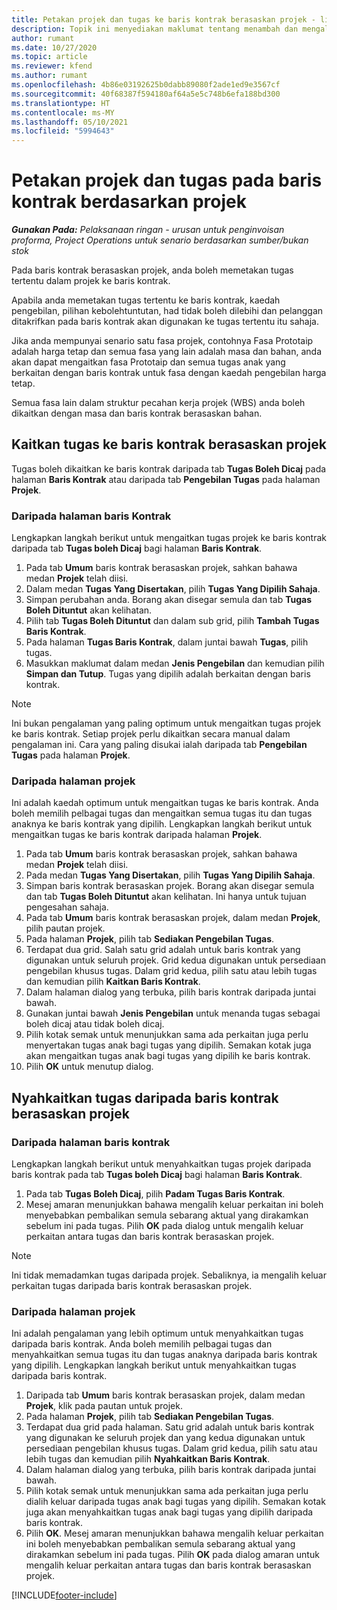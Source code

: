 ```yaml
---
title: Petakan projek dan tugas ke baris kontrak berasaskan projek - lite
description: Topik ini menyediakan maklumat tentang menambah dan mengalih keluar projek dan tugas ke baris kontrak.
author: rumant
ms.date: 10/27/2020
ms.topic: article
ms.reviewer: kfend
ms.author: rumant
ms.openlocfilehash: 4b86e03192625b0dabb89080f2ade1ed9e3567cf
ms.sourcegitcommit: 40f68387f594180af64a5e5c748b6efa188bd300
ms.translationtype: HT
ms.contentlocale: ms-MY
ms.lasthandoff: 05/10/2021
ms.locfileid: "5994643"
---
```

# <a name="map-projects-and-tasks-to-a-project-based-contract-line"></a>Petakan projek dan tugas pada baris kontrak berdasarkan projek 

_**Gunakan Pada:** Pelaksanaan ringan - urusan untuk penginvoisan proforma, Project Operations untuk senario berdasarkan sumber/bukan stok_

Pada baris kontrak berasaskan projek, anda boleh memetakan tugas tertentu dalam projek ke baris kontrak.

Apabila anda memetakan tugas tertentu ke baris kontrak, kaedah pengebilan, pilihan kebolehtuntutan, had tidak boleh dilebihi dan pelanggan ditakrifkan pada baris kontrak akan digunakan ke tugas tertentu itu sahaja.

Jika anda mempunyai senario satu fasa projek, contohnya Fasa Prototaip adalah harga tetap dan semua fasa yang lain adalah masa dan bahan, anda akan dapat mengaitkan fasa Prototaip dan semua tugas anak yang berkaitan dengan baris kontrak untuk fasa dengan kaedah pengebilan harga tetap.

Semua fasa lain dalam struktur pecahan kerja projek (WBS) anda boleh dikaitkan dengan masa dan baris kontrak berasaskan bahan.

## <a name="associate-tasks-to-project-based-contract-lines"></a>Kaitkan tugas ke baris kontrak berasaskan projek

Tugas boleh dikaitkan ke baris kontrak daripada tab **Tugas Boleh Dicaj** pada halaman **Baris Kontrak** atau daripada tab **Pengebilan Tugas** pada halaman **Projek**.

### <a name="from-the-contract-line-page"></a>Daripada halaman baris Kontrak

Lengkapkan langkah berikut untuk mengaitkan tugas projek ke baris kontrak daripada tab **Tugas boleh Dicaj** bagi halaman **Baris Kontrak**.

1. Pada tab **Umum** baris kontrak berasaskan projek, sahkan bahawa medan **Projek** telah diisi.
2. Dalam medan **Tugas Yang Disertakan**, pilih **Tugas Yang Dipilih Sahaja**.
3. Simpan perubahan anda. Borang akan disegar semula dan tab **Tugas Boleh Dituntut** akan kelihatan.
4. Pilih tab **Tugas Boleh Dituntut** dan dalam sub grid, pilih **Tambah Tugas Baris Kontrak**.
5. Pada halaman **Tugas Baris Kontrak**, dalam juntai bawah **Tugas**, pilih tugas. 
6. Masukkan maklumat dalam medan **Jenis Pengebilan** dan kemudian pilih **Simpan dan Tutup**. Tugas yang dipilih adalah berkaitan dengan baris kontrak.

> [!NOTE]
> Ini bukan pengalaman yang paling optimum untuk mengaitkan tugas projek ke baris kontrak. Setiap projek perlu dikaitkan secara manual dalam pengalaman ini. Cara yang paling disukai ialah daripada tab **Pengebilan Tugas** pada halaman **Projek**.

### <a name="from-the-project-page"></a>Daripada halaman projek

Ini adalah kaedah optimum untuk mengaitkan tugas ke baris kontrak. Anda boleh memilih pelbagai tugas dan mengaitkan semua tugas itu dan tugas anaknya ke baris kontrak yang dipilih. Lengkapkan langkah berikut untuk mengaitkan tugas ke baris kontrak daripada halaman **Projek**.

1. Pada tab **Umum** baris kontrak berasaskan projek, sahkan bahawa medan **Projek** telah diisi.
2. Pada medan **Tugas Yang Disertakan**, pilih **Tugas Yang Dipilih Sahaja**.
3. Simpan baris kontrak berasaskan projek. Borang akan disegar semula dan tab **Tugas Boleh Dituntut** akan kelihatan. Ini hanya untuk tujuan pengesahan sahaja.
4. Pada tab **Umum** baris kontrak berasaskan projek, dalam medan **Projek**, pilih pautan projek.
5. Pada halaman **Projek**, pilih tab **Sediakan Pengebilan Tugas**.
6. Terdapat dua grid. Salah satu grid adalah untuk baris kontrak yang digunakan untuk seluruh projek. Grid kedua digunakan untuk persediaan pengebilan khusus tugas. Dalam grid kedua, pilih satu atau lebih tugas dan kemudian pilih **Kaitkan Baris Kontrak**.
7. Dalam halaman dialog yang terbuka, pilih baris kontrak daripada juntai bawah.
8. Gunakan juntai bawah **Jenis Pengebilan** untuk menanda tugas sebagai boleh dicaj atau tidak boleh dicaj.
9. Pilih kotak semak untuk menunjukkan sama ada perkaitan juga perlu menyertakan tugas anak bagi tugas yang dipilih. Semakan kotak juga akan mengaitkan tugas anak bagi tugas yang dipilih ke baris kontrak.
10. Pilih **OK** untuk menutup dialog.

## <a name="unassociate-tasks-from-project-based-contract-lines"></a>Nyahkaitkan tugas daripada baris kontrak berasaskan projek

### <a name="from-the-contract-line-page"></a>Daripada halaman baris kontrak

Lengkapkan langkah berikut untuk menyahkaitkan tugas projek daripada baris kontrak pada tab **Tugas boleh Dicaj** bagi halaman **Baris Kontrak**.

1. Pada tab **Tugas Boleh Dicaj**, pilih **Padam Tugas Baris Kontrak**.
2. Mesej amaran menunjukkan bahawa mengalih keluar perkaitan ini boleh menyebabkan pembalikan semula sebarang aktual yang dirakamkan sebelum ini pada tugas. Pilih **OK** pada dialog untuk mengalih keluar perkaitan antara tugas dan baris kontrak berasaskan projek. 

> [!NOTE]
> Ini tidak memadamkan tugas daripada projek. Sebaliknya, ia mengalih keluar perkaitan tugas daripada baris kontrak berasaskan projek.

### <a name="from-the-project-page"></a>Daripada halaman projek

Ini adalah pengalaman yang lebih optimum untuk menyahkaitkan tugas daripada baris kontrak. Anda boleh memilih pelbagai tugas dan menyahkaitkan semua tugas itu dan tugas anaknya daripada baris kontrak yang dipilih. Lengkapkan langkah berikut untuk menyahkaitkan tugas daripada baris kontrak.

1. Daripada tab **Umum** baris kontrak berasaskan projek, dalam medan **Projek**, klik pada pautan untuk projek.
2. Pada halaman **Projek**, pilih tab **Sediakan Pengebilan Tugas**.
3. Terdapat dua grid pada halaman. Satu grid adalah untuk baris kontrak yang digunakan ke seluruh projek dan yang kedua digunakan untuk persediaan pengebilan khusus tugas. Dalam grid kedua, pilih satu atau lebih tugas dan kemudian pilih **Nyahkaitkan Baris Kontrak**.
4. Dalam halaman dialog yang terbuka, pilih baris kontrak daripada juntai bawah.
5. Pilih kotak semak untuk menunjukkan sama ada perkaitan juga perlu dialih keluar daripada tugas anak bagi tugas yang dipilih. Semakan kotak juga akan menyahkaitkan tugas anak bagi tugas yang dipilih daripada baris kontrak.
6. Pilih **OK**. Mesej amaran menunjukkan bahawa mengalih keluar perkaitan ini boleh menyebabkan pembalikan semula sebarang aktual yang dirakamkan sebelum ini pada tugas. Pilih **OK** pada dialog amaran untuk mengalih keluar perkaitan antara tugas dan baris kontrak berasaskan projek.


[!INCLUDE[footer-include](../../includes/footer-banner.md)]
